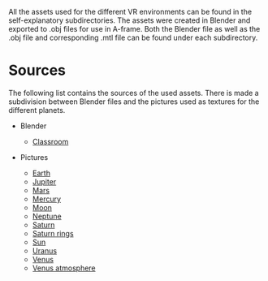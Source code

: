 All the assets used for the different VR environments can be found in the self-explanatory subdirectories. The assets were created in Blender and exported to .obj files for use in A-frame. Both the Blender file as well as the .obj file and corresponding .mtl file can be found under each subdirectory.

# Sources

The following list contains the sources of the used assets. There is made a subdivision between Blender files and the pictures used as textures for the different planets.

* Blender

	* [Classroom](https://download.blender.org/demo/test/classroom.zip)

* Pictures

	* [Earth](https://karczmarczuk.users.greyc.fr/TEACH/InfoGeo/Images/EarthClouds.png)
	* [Jupiter](https://www.solarsystemscope.com/textures/download/2k_jupiter.jpg)
	* [Mars](https://www.solarsystemscope.com/textures/download/2k_mars.jpg)
	* [Mercury](https://www.solarsystemscope.com/textures/download/2k_mercury.jpg)
	* [Moon](https://www.solarsystemscope.com/textures/download/2k_moon.jpg)
	* [Neptune](https://www.solarsystemscope.com/textures/download/2k_neptune.jpg)
	* [Saturn](https://www.solarsystemscope.com/textures/download/2k_saturn.jpg)
	* [Saturn rings](https://www.solarsystemscope.com/textures/download/2k_saturn_ring_alpha.png)
	* [Sun](https://www.solarsystemscope.com/textures/download/2k_sun.jpg)
	* [Uranus](https://www.solarsystemscope.com/textures/download/2k_uranus.jpg)
	* [Venus](https://www.solarsystemscope.com/textures/download/2k_venus_surface.jpg)
	* [Venus atmosphere](https://www.solarsystemscope.com/textures/download/2k_venus_atmosphere.jpg)
